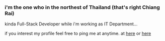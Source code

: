 ### i'm the one who in the northest of Thailand (that's right Chiang Rai)
kinda Full-Stack Developer while i'm working as IT Department...

if you interest my profile feel free to ping me at anytime.
at [here](https://www.facebook.com/kana2011th) or [here](mailto:kana2011th@gmail.com)

<!--
**kana2011th/kana2011th** is a ✨ _special_ ✨ repository because its `README.md` (this file) appears on your GitHub profile.

Here are some ideas to get you started:

- 🔭 I’m currently working on ...
- 🌱 I’m currently learning ...
- 👯 I’m looking to collaborate on ...
- 🤔 I’m looking for help with ...
- 💬 Ask me about ...
- 📫 How to reach me: ...
- 😄 Pronouns: ...
- ⚡ Fun fact: ...
-->

